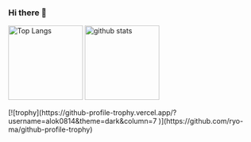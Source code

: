 ### Hi there 👋

<!--
**alok0814/alok0814** is a ✨ _special_ ✨ repository because its `README.md` (this file) appears on your GitHub profile.

Here are some ideas to get you started:

- 🔭 I’m currently working on ...
- 🌱 I’m currently learning ...
- 👯 I’m looking to collaborate on ...
- 🤔 I’m looking for help with ...
- 💬 Ask me about ...
- 📫 How to reach me: ...
- 😄 Pronouns: ...
- ⚡ Fun fact: ...
-->

<p align="left"> 
  <img alt="Top Langs" height="150px" src="https://github-readme-stats.vercel.app/api/top-langs/?username=alok0814&layout=compact&show_icons=true&theme=dark" />
  <img alt="github stats" height="150px" src="https://github-readme-stats.vercel.app/api?username=alok0814&theme=dark&show_icons=ture" />
</p>
[![trophy](https://github-profile-trophy.vercel.app/?username=alok0814&theme=dark&column=7
)](https://github.com/ryo-ma/github-profile-trophy)

